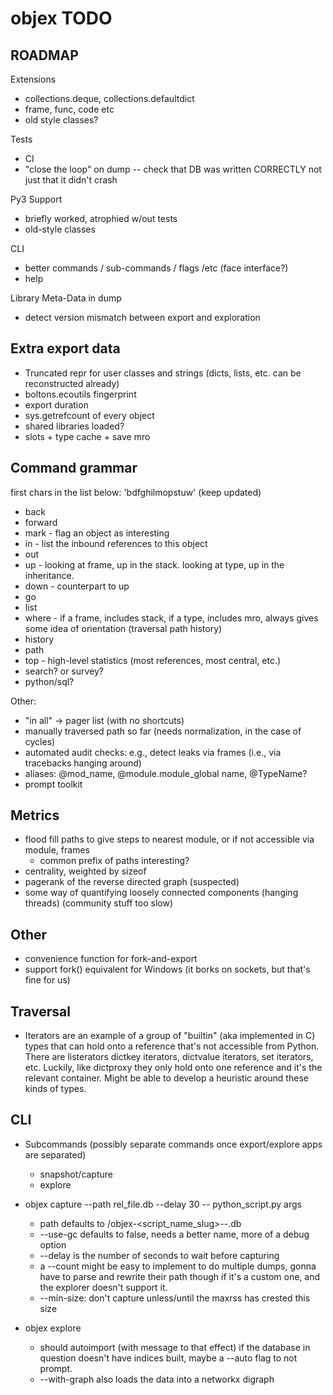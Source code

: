 # objex TODO

## ROADMAP

Extensions
- collections.deque, collections.defaultdict
- frame, func, code etc
- old style classes?

Tests
- CI
- "close the loop" on dump -- check that DB was written CORRECTLY not just that it didn't crash

Py3 Support
- briefly worked, atrophied w/out tests
- old-style classes

CLI
- better commands / sub-commands / flags /etc (face interface?)
- help

Library Meta-Data in dump
- detect version mismatch between export and exploration

## Extra export data

- Truncated repr for user classes and strings (dicts, lists, etc. can be reconstructed already)
- boltons.ecoutils fingerprint
- export duration
- sys.getrefcount of every object
- shared libraries loaded?
- slots + type cache + save mro

## Command grammar

first chars in the list below: 'bdfghilmopstuw'  (keep updated)

* back
* forward
* mark - flag an object as interesting
* in - list the inbound references to this object
* out
* up - looking at frame, up in the stack. looking at type, up in the inheritance.
* down - counterpart to up
* go
* list
* where - if a frame, includes stack, if a type, includes mro, always gives some idea of orientation (traversal path history)
* history
* path
* top - high-level statistics (most references, most central, etc.)
* search? or survey?
* python/sql?

Other:

* "in all" -> pager list (with no shortcuts)
* manually traversed path so far (needs normalization, in the case of cycles)
* automated audit checks: e.g., detect leaks via frames (i.e., via tracebacks hanging around)
* aliases: @mod_name, @module.module_global name, @TypeName?
* prompt toolkit

## Metrics

* flood fill paths to give steps to nearest module, or if not accessible via module, frames
  * common prefix of paths interesting?
* centrality, weighted by sizeof
* pagerank of the reverse directed graph (suspected)
* some way of quantifying loosely connected components (hanging threads) (community stuff too slow)

## Other

* convenience function for fork-and-export
* support fork() equivalent for Windows (it borks on sockets, but that's fine for us)


## Traversal

* Iterators are an example of a group of "builtin" (aka implemented in
  C) types that can hold onto a reference that's not accessible from
  Python. There are listerators dictkey iterators, dictvalue
  iterators, set iterators, etc. Luckily, like dictproxy they only
  hold onto one reference and it's the relevant container. Might be
  able to develop a heuristic around these kinds of types.

## CLI

* Subcommands (possibly separate commands once export/explore apps are separated)
  * snapshot/capture
  * explore

* objex capture --path rel_file.db --delay 30 -- python_script.py args
  * path defaults to <local dir>/objex-<script_name_slug>-<hostname>-<isodt>.db
  * --use-gc defaults to false, needs a better name, more of a debug option
  * --delay is the number of seconds to wait before capturing
  * a --count might be easy to implement to do multiple dumps, gonna
    have to parse and rewrite their path though if it's a custom one,
    and the explorer doesn't support it.
  * --min-size: don't capture unless/until the maxrss has crested this size
* objex explore
  * should autoimport (with message to that effect) if the database in
    question doesn't have indices built, maybe a --auto flag to not
    prompt.
  * --with-graph also loads the data into a networkx digraph
